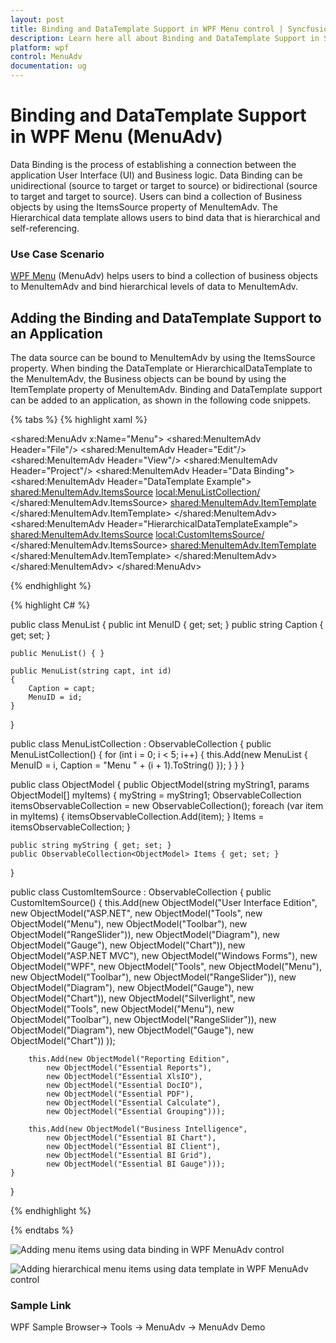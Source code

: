 ```yaml
---
layout: post
title: Binding and DataTemplate Support in WPF Menu control | Syncfusion
description: Learn here all about Binding and DataTemplate Support in Syncfusion WPF Menu (MenuAdv) control and more.
platform: wpf
control: MenuAdv
documentation: ug
---
```


# Binding and DataTemplate Support in WPF Menu (MenuAdv)

Data Binding is the process of establishing a connection between the application User Interface (UI) and Business logic. Data Binding can be unidirectional (source to target or target to source) or bidirectional (source to target and target to source). Users can bind a collection of Business objects by using the ItemsSource property of MenuItemAdv. The Hierarchical data template allows users to bind data that is hierarchical and self-referencing.

### Use Case Scenario

[WPF Menu](https://www.syncfusion.com/wpf-controls/menu) (MenuAdv) helps users to bind a collection of business objects to MenuItemAdv and bind hierarchical levels of data to MenuItemAdv.

## Adding the Binding and DataTemplate Support to an Application

The data source can be bound to MenuItemAdv by using the ItemsSource property. When binding the DataTemplate or HierarchicalDataTemplate to the MenuItemAdv, the Business objects can be bound by using the ItemTemplate property of MenuItemAdv. Binding and DataTemplate support can be added to an application, as shown in the following code snippets.

{% tabs %}
{% highlight xaml %}

<shared:MenuAdv x:Name="Menu">
    <shared:MenuItemAdv Header="File"/>
    <shared:MenuItemAdv Header="Edit"/>
    <shared:MenuItemAdv Header="View"/>
    <shared:MenuItemAdv Header="Project"/>
    <shared:MenuItemAdv Header="Data Binding">
        <shared:MenuItemAdv Header="DataTemplate Example">
            <shared:MenuItemAdv.ItemsSource>
                <local:MenuListCollection/>
            </shared:MenuItemAdv.ItemsSource>
            <shared:MenuItemAdv.ItemTemplate>
                <DataTemplate>
                    <TextBlock Text="{Binding Caption}"/>
                </DataTemplate>
            </shared:MenuItemAdv.ItemTemplate>
        </shared:MenuItemAdv>
        <shared:MenuItemAdv Header="HierarchicalDataTemplateExample">
            <shared:MenuItemAdv.ItemsSource>
                <local:CustomItemsSource/>
            </shared:MenuItemAdv.ItemsSource>
            <shared:MenuItemAdv.ItemTemplate>
                <HierarchicalDataTemplate ItemsSource="{Binding Items}">
                    <TextBlock Text="{Binding myString}"/>
                </HierarchicalDataTemplate>
            </shared:MenuItemAdv.ItemTemplate>
        </shared:MenuItemAdv>
    </shared:MenuItemAdv>
</shared:MenuAdv>

{% endhighlight %}

{% highlight C# %}

public class MenuList
{
    public int MenuID { get; set; }
    public string Caption { get; set; }

    public MenuList() { }

    public MenuList(string capt, int id)
    {
        Caption = capt;
        MenuID = id;
    }
}

public class MenuListCollection : ObservableCollection<MenuList>
{
    public MenuListCollection()
    {
        for (int i = 0; i < 5; i++)
        {
            this.Add(new MenuList
            {
                MenuID = i,
                Caption = "Menu " + (i + 1).ToString()
            });
        }
    }
}

public class ObjectModel
{
    public ObjectModel(string myString1, params ObjectModel[] myItems)
    {
        myString = myString1;
        ObservableCollection<ObjectModel> itemsObservableCollection = new ObservableCollection<ObjectModel>();
        foreach (var item in myItems)
        {
            itemsObservableCollection.Add(item);
        }
        Items = itemsObservableCollection;
    }

    public string myString { get; set; }
    public ObservableCollection<ObjectModel> Items { get; set; }
}

public class CustomItemSource : ObservableCollection<ObjectModel>
{
    public CustomItemSource()
    {
        this.Add(new ObjectModel("User Interface Edition",
            new ObjectModel("ASP.NET",
                new ObjectModel("Tools",
                    new ObjectModel("Menu"),
                    new ObjectModel("Toolbar"),
                    new ObjectModel("RangeSlider")),
                new ObjectModel("Diagram"),
                new ObjectModel("Gauge"),
                new ObjectModel("Chart")),
            new ObjectModel("ASP.NET MVC"),
            new ObjectModel("Windows Forms"),
            new ObjectModel("WPF",
                new ObjectModel("Tools",
                    new ObjectModel("Menu"),
                    new ObjectModel("Toolbar"),
                    new ObjectModel("RangeSlider")),
                new ObjectModel("Diagram"),
                new ObjectModel("Gauge"),
                new ObjectModel("Chart")),
            new ObjectModel("Silverlight",
                new ObjectModel("Tools",
                    new ObjectModel("Menu"),
                    new ObjectModel("Toolbar"),
                    new ObjectModel("RangeSlider")),
                new ObjectModel("Diagram"),
                new ObjectModel("Gauge"),
                new ObjectModel("Chart"))
        ));

        this.Add(new ObjectModel("Reporting Edition",
            new ObjectModel("Essential Reports"),
            new ObjectModel("Essential XlsIO"),
            new ObjectModel("Essential DocIO"),
            new ObjectModel("Essential PDF"),
            new ObjectModel("Essential Calculate"),
            new ObjectModel("Essential Grouping")));

        this.Add(new ObjectModel("Business Intelligence",
            new ObjectModel("Essential BI Chart"),
            new ObjectModel("Essential BI Client"),
            new ObjectModel("Essential BI Grid"),
            new ObjectModel("Essential BI Gauge")));
    }
}

{% endhighlight %}

{% endtabs %}


![Adding menu items using data binding in WPF MenuAdv control](Binding-and-DataTemplate-Support_images/Binding-and-DataTemplate-Support_img1.png)


![Adding hierarchical menu items using data template in WPF MenuAdv control ](Binding-and-DataTemplate-Support_images/Binding-and-DataTemplate-Support_img2.png)


### Sample Link

WPF Sample Browser-> Tools -> MenuAdv -> MenuAdv Demo

